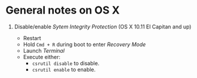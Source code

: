 # General notes on OS X

1. Disable/enable _Sytem Integrity Protection_ (OS X 10.11 El Capitan and up)

    * Restart
    * Hold `Cmd + R` during boot to enter _Recovery Mode_
    * Launch _Terminal_
    * Execute either:
        - `csrutil disable` to disable.
        - `csrutil enable` to enable.


